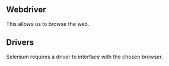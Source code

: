 ## Webdriver
This allows us to browse the web.

## Drivers
Selenium requires a driver to interface with the chosen browser.